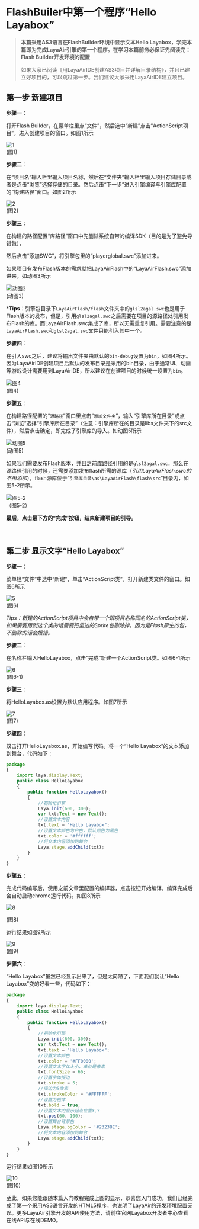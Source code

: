 # FlashBuiler中第一个程序“Hello Layabox”

> **本篇采用AS3语言在FlashBuilder环境中显示文本Hello Layabox，学完本篇即为完成LayaAir引擎的第一个程序。在学习本篇前务必保证先阅读完：Flash Builder开发环境的配置**
>
> 如果大家已阅读《用LayaAirIDE创建AS3项目并详解目录结构》，并且已建立好项目的，可以跳过第一步。我们建议大家采用LayaAirIDE建立项目。
>



## 第一步 新建项目

**步骤一**：

打开Flash Builder，在菜单栏里点“文件”，然后选中“新建”点击“ActionScript项目”，进入创建项目的窗口。如图1所示

![1](img/1.jpg)<br />
(图1)



**步骤二**：

在“项目名”输入栏里输入项目名称，然后在“文件夹”输入栏里输入项目存储目录或者是点击“浏览”选择存储的目录。然后点击“下一步”进入引擎编译与引擎库配置的“构建路径”窗口。如图2所示

![2](img/2.jpg)<br />
(图2)



**步骤三**：

在构建的路径配置“库路径”窗口中先删除系统自带的编译SDK（目的是为了避免导错包），

然后点击“添加SWC”，将引擎包里的“playerglobal.swc”添加进来。

如果项目有发布Flash版本的需求就把LayaAirFlash中的“LayaAirFlash.swc”添加进来。如动图3所示

![动图3](img/3.gif) <br /> (动图3)



***Tips**：引擎包目录下`LayaAirFlash/flash`文件夹中的`glsl2agal.swc`也是用于Flash版本的发布，但是，引用`glsl2agal.swc`之后需要在项目的源路径处引用发布Flash的库。而LayaAirFlash.swc集成了库，所以无需重复引用。需要注意的是`LayaAirFlash.swc`和`glsl2agal.swc`文件只能引入其中一个。



**步骤四**：

在引入swc之后，建议将输出文件夹由默认的`bin-debug`设置为`bin`，如图4所示。因为LayaAirIDE创建项目后默认的发布目录是采用的bin目录，由于通常UI、动画等游戏设计需要用到LayaAirIDE，所以建议在创建项目的时候统一设置为`bin`。

![图4](img/4.png) <br /> (图4)



**步骤五**：

在构建路径配置的“`源路径`”窗口里点击“`添加文件夹`”，输入“引擎库所在目录”或点击“浏览”选择“引擎库所在目录”（注意：引擎库所在的目录是libs文件夹下的src文件），然后点击确定，即完成了引擎库的导入。如动图5所示

![动图5](img/5.gif) <br /> (动图5)

如果我们需要发布Flash版本，并且之前库路径引用的是`glsl2agal.swc`，那么在源路径引用的时候，还需要添加发布flash所需的源库（*引用LayaAirFlash.swc的不用添加*），flash源库位于“`引擎库目录\as\LayaAirFlash\flash\src`”目录内，如图5-2所示。

![图5-2](img/5-2.png) <br /> （图5-2）



**最后，点击最下方的“完成”按钮，结束新建项目的引导。**

　　



## 第二步 显示文字“Hello Layabox”

**步骤一**：

菜单栏“文件”中选中“新建”，单击“ActionScript类”，打开新建类文件的窗口。如图6所示

![5](img/5.jpg)<br /> (图6)



*Tips：新建的ActionScript项目中会自带一个跟项目名称同名的ActionScript类，如果需要用到这个类的话需要把里边的Sprite包删除掉，因为是Flash原生的包，不删除的话会报错。*



**步骤二**：

在名称栏输入HelloLayabox，点击“完成”新建一个ActionScript类。如图6-1所示

![6](img/6.jpg)<br />
(图6-1)



**步骤三**：

将HelloLayabox.as设置为默认应用程序。如图7所示

![7](img/7.jpg)<br />
(图7)



**步骤四**：

双击打开HelloLayabox.as，开始编写代码。将一个“Hello Layabox”的文本添加到舞台，代码如下：

```typescript
package
{
	import laya.display.Text;
	public class HelloLayabox
	{
		public function HelloLayabox()
		{
			//初始化引擎
			Laya.init(600, 300);
			var txt:Text = new Text();
			//设置文本内容
			txt.text = "Hello Layabox";
			//设置文本颜色为白色，默认颜色为黑色
			txt.color = '#ffffff';
			//将文本内容添加到舞台 
			Laya.stage.addChild(txt);
		}
	}
}
```



**步骤五**：

完成代码编写后，使用之前文章里配置的编译器，点击按钮开始编译，编译完成后会自动启动chrome运行代码。如图8所示

![8](img/8.jpg) <br />

(图8)


运行结果如图9所示

![9](img/9.jpg)<br />
(图9)



**步骤六**：

“Hello Layabox”虽然已经显示出来了，但是太简陋了，下面我们就让“Hello Layabox”变的好看一些，代码如下：

```typescript
package
{
	import laya.display.Text;
	public class HelloLayabox
	{
		public function HelloLayabox()
		{
			//初始化引擎
			Laya.init(600, 300);
			var txt:Text = new Text();
			txt.text = "Hello Layabox";
			//设置文本颜色   
			txt.color = '#FF0000';
			//设置文本字体大小，单位是像素   
			txt.fontSize = 66;
			//设置字体描边   
			txt.stroke = 5;
			//描边为5像素   
			txt.strokeColor = '#FFFFFF';
			//设置为粗体   
			txt.bold = true;
			//设置文本的显示起点位置X,Y   
			txt.pos(60, 100);
			//设置舞台背景色   
			Laya.stage.bgColor = '#23238E';
			//将文本内容添加到舞台   
			Laya.stage.addChild(txt);
		}
	}
}
```



运行结果如图10所示

![10](img/10.jpg)<br />
(图10)



至此，如果您能跟随本篇入门教程完成上图的显示，恭喜您入门成功，我们已经完成了第一个采用AS3语言开发的HTML5程序，也说明了LayaAir的开发环境配置无误。更多LayaAir引擎开发的API使用方法，请前往官网Layabox开发者中心查看在线API与在线DEMO。